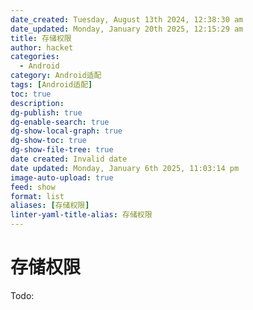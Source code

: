 ```yaml
---
date_created: Tuesday, August 13th 2024, 12:38:30 am
date_updated: Monday, January 20th 2025, 12:15:29 am
title: 存储权限
author: hacket
categories:
  - Android
category: Android适配
tags: [Android适配]
toc: true
description: 
dg-publish: true
dg-enable-search: true
dg-show-local-graph: true
dg-show-toc: true
dg-show-file-tree: true
date created: Invalid date
date updated: Monday, January 6th 2025, 11:03:14 pm
image-auto-upload: true
feed: show
format: list
aliases: [存储权限]
linter-yaml-title-alias: 存储权限
---
```


# 存储权限

Todo:
